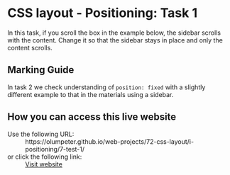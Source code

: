 # CSS layout - Positioning: Task 1

In this task, if you scroll the box in the example below, the sidebar 
scrolls with the content. Change it so that the sidebar stays in place and 
only the content scrolls.

## Marking Guide

In task 2 we check understanding of `position: fixed` with a slightly 
different example to that in the materials using a sidebar.


## How you can access this live website

<dl>
  Use the following URL:
  <dd>
    https://olumpeter.github.io/web-projects/72-css-layout/i-positioning/7-test-1/
  </dd>
  or click the following link:
  <dd>
    <a href="https://olumpeter.github.io/web-projects/72-css-layout/i-positioning/7-test-1/">Visit website</a>
  </dd>
</dl>
